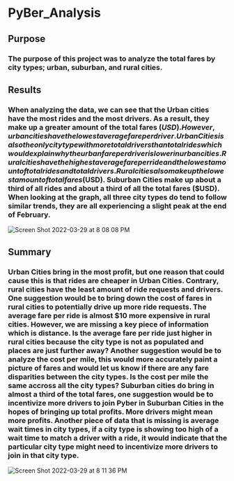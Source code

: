 # PyBer_Analysis
## Purpose
### The purpose of this project was to analyze the total fares by city types; urban, suburban, and rural cities.
 
## Results
### When analyzing the data, we can see that the Urban cities have the most rides and the most drivers. As a result, they make up a greater amount of the total fares ($USD). However, urban cities have the lowest average fare per driver. Urban Cities is also the only city type with more total drivers than total rides which would explain why the urban fare per driver is lower in urban cities. Rural cities have the highest average fare per ride and the lowest amount of total rides and total drivers. Rural cities also make up the lowest amount of total fares ($USD). Suburban Cities make up about a third of all rides and about a third of all the total fares ($USD). When looking at the graph, all three city types do tend to follow similar trends, they are all experiencing a slight peak at the end of February.
![Screen Shot 2022-03-29 at 8 08 08 PM](https://user-images.githubusercontent.com/100246124/160726020-3c0cd965-a701-4265-97da-60e89550de5e.png)

 
## Summary
### Urban Cities bring in the most profit, but one reason that could cause this is that rides are cheaper in Urban Cities. Contrary, rural cities have the least amount of ride requests and drivers. One suggestion would be to bring down the cost of fares in rural cities to potentially drive up more ride requests. The average fare per ride is almost $10 more expensive in rural cities. However, we are missing a key piece of information which is distance. Is the average fare per ride just higher in rural cities because the city type is not as populated and places are just further away? Another suggestion would be to analyze the cost per mile, this would more accurately paint a picture of fares and would let us know if there are any fare disparities between the city types. Is the cost per mile the same accross all the city types?  Suburban cities do bring in almost a third of the total fares, one suggestion would be to incentivize more drivers to join Pyber in Suburban Cities in the hopes of bringing up total profits. More drivers might mean more profits. Another piece of data that is missing is average wait times in city types, if a city type is showing too high of a wait time to match a driver with a ride, it would indicate that the particular city type might need to incentivize more drivers to join in that city type.

![Screen Shot 2022-03-29 at 8 11 36 PM](https://user-images.githubusercontent.com/100246124/160726135-17088afc-21aa-4464-80e1-b1ce29e4f168.png)
